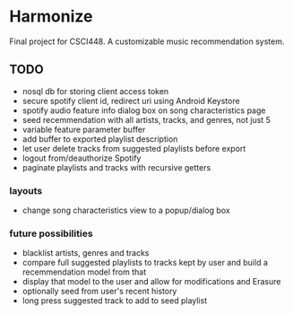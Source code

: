 # Harmonize
Final project for CSCI448. A customizable music recommendation system.

## TODO
- nosql db for storing client access token
- secure spotify client id, redirect uri using Android Keystore
- spotify audio feature info dialog box on song characteristics page
- seed recemmendation with all artists, tracks, and genres, not just 5
- variable feature parameter buffer
- add buffer to exported playlist description
- let user delete tracks from suggested playlists before export 
- logout from/deauthorize Spotify 
- paginate playlists and tracks with recursive getters

### layouts
- change song characteristics view to a popup/dialog box

### future possibilities
- blacklist artists, genres and tracks
- compare full suggested playlists to tracks kept by user and build a recemmendation model from that
- display that model to the user and allow for modifications and Erasure
- optionally seed from user's recent history
- long press suggested track to add to seed playlist
